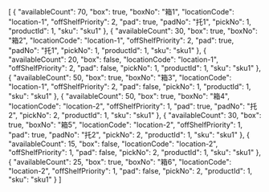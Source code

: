 [
  {
    "availableCount": 70,
    "box": true,
    "boxNo": "箱1",
    "locationCode": "location-1",
    "offShelfPriority": 2,
    "pad": true,
    "padNo": "托1",
    "pickNo": 1,
    "productId": 1,
    "sku": "sku1"
  },
  {
    "availableCount": 30,
    "box": true,
    "boxNo": "箱2",
    "locationCode": "location-1",
    "offShelfPriority": 2,
    "pad": true,
    "padNo": "托1",
    "pickNo": 1,
    "productId": 1,
    "sku": "sku1"
  },
  {
    "availableCount": 20,
    "box": false,
    "locationCode": "location-1",
    "offShelfPriority": 2,
    "pad": false,
    "pickNo": 1,
    "productId": 1,
    "sku": "sku1"
  },
  {
    "availableCount": 50,
    "box": true,
    "boxNo": "箱3",
    "locationCode": "location-1",
    "offShelfPriority": 2,
    "pad": false,
    "pickNo": 1,
    "productId": 1,
    "sku": "sku1"
  },
  {
    "availableCount": 50,
    "box": true,
    "boxNo": "箱4",
    "locationCode": "location-2",
    "offShelfPriority": 1,
    "pad": true,
    "padNo": "托2",
    "pickNo": 2,
    "productId": 1,
    "sku": "sku1"
  },
  {
    "availableCount": 30,
    "box": true,
    "boxNo": "箱5",
    "locationCode": "location-2",
    "offShelfPriority": 1,
    "pad": true,
    "padNo": "托2",
    "pickNo": 2,
    "productId": 1,
    "sku": "sku1"
  },
  {
    "availableCount": 15,
    "box": false,
    "locationCode": "location-2",
    "offShelfPriority": 1,
    "pad": false,
    "pickNo": 2,
    "productId": 1,
    "sku": "sku1"
  },
  {
    "availableCount": 25,
    "box": true,
    "boxNo": "箱6",
    "locationCode": "location-2",
    "offShelfPriority": 1,
    "pad": false,
    "pickNo": 2,
    "productId": 1,
    "sku": "sku1"
  }
]
